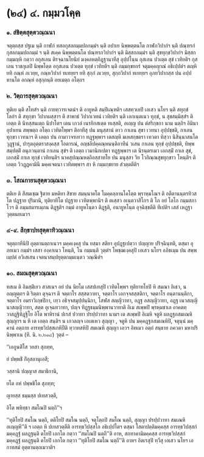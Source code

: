 <h1>(๒๔) ๔. กมฺมวโคฺค</h1>
<h3>๑. สํขิตฺตสุตฺตวณฺณนา</h3>
<p> จตุตฺถสฺส  ปฐเม นฺติ กาฬกํ ทสอกุสลกมฺมปถกมฺมํฯ นฺติ อปาเย นิพฺพตฺตนโต กาฬกวิปากํฯ นฺติ ปณฺฑรกํ กุสลกมฺมปถกมฺมํ ฯ นฺติ สเคฺค นิพฺพตฺตนโต ปณฺฑรกวิปากํฯ นฺติ มิสฺสกกมฺมํฯ นฺติ  สุขทุกฺขวิปากํฯ มิสฺสกกมฺมญฺหิ กตฺวา อกุสเลน ติรจฺฉานโยนิยํ มงฺคลหตฺถิฎฺฐานาทีสุ อุปฺปโนฺน กุสเลน ปวเตฺต สุขํ เวทิยติฯ กุสเลน ราชกุเลปิ นิพฺพโตฺต อกุสเลน ปวเตฺต ทุกฺขํ เวทิยติฯ นฺติ กมฺมกฺขยกรํ จตุมคฺคญาณํ อธิเปฺปตํฯ ตญฺหิ ยทิ กณฺหํ ภเวยฺย, กณฺหวิปากํ ทเทยฺยฯ ยทิ สุกฺกํ ภเวยฺย, สุกฺกวิปากํ ทเทยฺยฯ อุภยวิปากสฺส ปน อปฺปทานโต อกณฺหํ อสุกฺกนฺติ อยเมตฺถ อโตฺถฯ</p>


<h3>๒. วิตฺถารสุตฺตวณฺณนา</h3>
<p> ทุติเย นฺติ สโทสํฯ นฺติ กายทฺวารเจตนํฯ ติ อายูหติ สมฺปิเณฺฑติฯ เสสทฺวเยปิ เอเสว นโยฯ นฺติ สทุกฺขํ โลกํฯ ติ สทุกฺขา วิปากผสฺสาฯ ติ สาพาธํ วิปากเวทนํ เวทิยติฯ นฺติ เอกเนฺตเนว ทุกฺขํ, น สุขสมฺมิสฺสํฯ ติ เอตฺถ ติ นิทสฺสนเตฺถ นิปาโตฯ เตน เกวลํ เนรยิกสเตฺต ทเสฺสติ, อเญฺญ ปน ตํสริกฺขกา นาม นตฺถิฯ อิมินา อุปาเยน สพฺพตฺถ อโตฺถ เวทิตโพฺพฯ ติอาทีสุ ปน มนุสฺสานํ ตาว กาเลน สุขา เวทนา อุปฺปชฺชติ, กาเลน ทุกฺขา เวทนาฯ   ติ เอตฺถ ปน กามาวจรเทวา ทฎฺฐพฺพาฯ เตสญฺหิ มเหสกฺขตรา เทวตา ทิสฺวา นิสินฺนาสนโต วุฎฺฐานํ, ปารุตอุตฺตราสงฺคสฺส โอตารณํ, อญฺชลิปคฺคณฺหนนฺติอาทีนํ วเสน กาเลน ทุกฺขํ อุปฺปชฺชติ, ทิพฺพสมฺปตฺติํ อนุภวนฺตานํ กาเลน สุขํฯ ติ เอตฺถ เวมานิกเปตา ทฎฺฐพฺพาฯ เต นิรนฺตรเมว เอกสฺมิํ กาเล สุขํ, เอกสฺมิํ กาเล  ทุกฺขํ เวทิยนฺติฯ นาคสุปณฺณหตฺถิอสฺสาทโย ปน มนุสฺสา วิย โวกิณฺณสุขทุกฺขาว โหนฺติฯ ติ เอตฺถ วิวฎฺฎคามินี มคฺคเจตนา เวทิตพฺพาฯ สา หิ กมฺมกฺขยาย สํวตฺตตีติฯ</p>


<h3>๓. โสณกายนสุตฺตวณฺณนา</h3>
<p> ตติเย  ติ สีสมเชฺฌ ฐิตาย มหติยา สิขาย สมนฺนาคโต โมคฺคลฺลานโคโตฺต พฺราหฺมโณฯ ติ อตีตานนฺตรทิวสโต ปฎฺฐาย ปุริมานิ, ทุติยาทิโต ปฎฺฐาย  เวทิตพฺพานิฯ ติ ตเสฺสว อเนฺตวาสิโกฯ ติ โภ อยํ โลโก กมฺมสภาโวฯ ติ กมฺมสมารเมฺภน ติฎฺฐติฯ กมฺมํ อายูหโนฺตว ติฎฺฐติ, อนายูหโนฺต อุจฺฉิชฺชตีติ ทีเปติฯ เสสํ เหฎฺฐา วุตฺตนยเมวฯ</p>


<h3>๔-๙. สิกฺขาปทสุตฺตาทิวณฺณนา</h3>
<p> จตุตฺถาทีนิปิ อุตฺตานตฺถาเนวฯ มคฺคเงฺคสุ ปน ยสฺมา สติยา อุปฎฺฐเปตฺวา ปญฺญาย ปริจฺฉินฺทติ, ตสฺมา อุภยเมว กมฺมํฯ เสสา องฺคาเนว โหนฺติ, โน กมฺมนฺติ  วุตฺตํฯ โพชฺฌเงฺคสุปิ เอเสว นโยฯ อภิธเมฺม ปน สพฺพเมฺปตํ อวิเสเสน เจตนาสมฺปยุตฺตกมฺมเนฺตว วณฺณิตํฯ</p>


<h3>๑๐. สมณสุตฺตวณฺณนา</h3>
<p> ทสเม ติ อิมสฺมิํเยว สาสเนฯ อยํ ปน นิยโม เสสปเทสุปิ เวทิตโพฺพฯ ทุติยาทโยปิ หิ สมณา อิเธว, น อญฺญตฺถฯ ติ ริตฺตา ตุจฺฉาฯ ติ จตฺตาโร สสฺสตวาทา, จตฺตาโร เอกจฺจสสฺสติกา, จตฺตาโร อนฺตานนฺติกา, จตฺตาโร อมราวิเกฺขปิกา, เทฺว อธิจฺจสมุปฺปนฺนิกา, โสฬส สญฺญิวาทา, อฎฺฐ อสญฺญิวาทา, อฎฺฐ เนวสญฺญินาสญฺญิวาทา, สตฺต อุเจฺฉทวาทา, ปญฺจ ทิฎฺฐธมฺมนิพฺพานวาทาติ อิเม สเพฺพปิ พฺรหฺมชาเล อาคตทฺวาสฎฺฐิทิฎฺฐิโย อิโต พาหิรานํ ปเรสํ ปวาทา ปรปฺปวาทา นามฯ เต สเพฺพปิ อิเมหิ จตูหิ ผลฎฺฐกสมเณหิ สุญฺญาฯ น หิ เต เอตฺถ สนฺติฯ น เกวลญฺจ เอเตเหว สุญฺญา , จตูหิ ปน มคฺคฎฺฐกสมเณหิปิ, จตุนฺนํ มคฺคานํ อตฺถาย อารทฺธวิปสฺสเกหิปีติ ทฺวาทสหิปิ สมเณหิ สุญฺญา เอวฯ อิทเมว อตฺถํ สนฺธาย ภควตา มหาปรินิพฺพาเน (ที. นิ. ๒.๒๑๔) วุตฺตํ –</p>


<p>
‘‘เอกูนติํโส  
วยสา สุภทฺท,  
  
ยํ ปพฺพชิํ กิํกุสลานุเอสี;  
  
วสฺสานิ ปญฺญาส สมาธิกานิ,  
  
ยโต อหํ ปพฺพชิโต สุภทฺท;  
  
ญายสฺส ธมฺมสฺส ปเทสวตฺตี,  
  
อิโต พหิทฺธา สมโณปิ นตฺถิ’’ฯ  
</p>
  
<p>‘‘ทุติโยปิ สมโณ นตฺถิ, ตติโยปิ สมโณ นตฺถิ, จตุโตฺถปิ สมโณ นตฺถิ, สุญฺญา ปรปฺปวาทา สมเณหิ อเญฺญหี’’ติ ฯ เอตฺถ หิ ปเทสวตฺตีติ อารทฺธวิปสฺสโก อธิเปฺปโตฯ ตสฺมา โสตาปตฺติมคฺคสฺส อารทฺธวิปสฺสกํ มคฺคฎฺฐํ ผลฎฺฐนฺติ ตโยปิ เอกโต กตฺวา ‘‘สมโณปิ นตฺถี’’ติ อาห, สกทาคามิมคฺคสฺส อารทฺธวิปสฺสกํ มคฺคฎฺฐํ ผลฎฺฐนฺติ ตโยปิ เอกโต กตฺวา ‘‘ทุติโยปิ สมโณ นตฺถี’’ติ อาหฯ อิตเรสุปิ ทฺวีสุ เอเสว นโยฯ เอกาทสมํ อุตฺตานตฺถเมวาติฯ</p>

</p>






